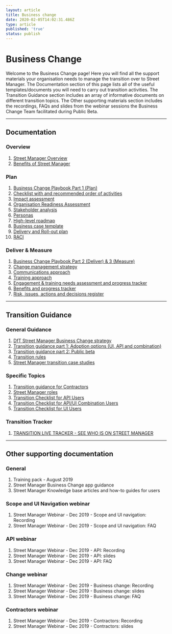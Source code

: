 ```yaml
---
layout: article
title: Business change
date: 2020-02-05T14:02:31.486Z
type: article
published: 'true'
status: publish
---
```

# Business Change

Welcome to the Business Change page! Here you will find all the support materials your organisation needs to manage the transition over to Street Manager. The Documentation section of this page lists all of the useful templates/documents you will need to carry out transition activities. The Transition Guidance section includes an array of informative documents on different transition topics. The Other supporting materials section includes the recordings, FAQs and slides from the webinar sessions the Business Change Team facilitated during Public Beta.

<hr class="govuk-section-break govuk-section-break--xl govuk-section-break--visible" />

## Documentation

### Overview

1. [Street Manager Overview](https://departmentfortransport.github.io/street-manager-docs/assets/files/business-change/SM%20Overview%20document.pdf)
2. [Benefits of Street Manager](https://departmentfortransport.github.io/street-manager-docs/assets/files/business-change/Street%20Manager%20benefits.pdf)

### Plan

1. [Business Change Playbook Part 1 (Plan)](https://departmentfortransport.github.io/street-manager-docs/assets/files/business-change/Business%20Change%20Playbook.pdf)
2. [Checklist with and recommended order of activities](https://departmentfortransport.github.io/street-manager-docs/assets/files/business-change/Playbook%20checklist%20with%20recommended%20order%20of%20activities.docx)
3. [Impact assessment](https://departmentfortransport.github.io/street-manager-docs/assets/files/business-change/Impact%20assessment.xlsx)
4. [Organisation Readiness Assessment](https://departmentfortransport.github.io/street-manager-docs/assets/files/business-change/Readiness%20Assessment.xlsx)
5. [Stakeholder analysis](https://departmentfortransport.github.io/street-manager-docs/assets/files/business-change/Stakeholder%20Analysis.xlsx)
6. [Personas](https://departmentfortransport.github.io/street-manager-docs/assets/files/business-change/Personas%20.pdf)
7. [High-level roadmap](https://departmentfortransport.github.io/street-manager-docs/assets/files/business-change/Street%20Manager%20-%20High-level%20roadmap.pptx)
8. [Business case template](https://departmentfortransport.github.io/street-manager-docs/assets/files/business-change/May%202019_Street%20Manager_business%20case%20template.docx)
9. [Delivery and Roll-out plan](https://departmentfortransport.github.io/street-manager-docs/assets/files/business-change/Delivery%20and%20roll-out%20plan.xlsx)
10. [RACI](https://departmentfortransport.github.io/street-manager-docs/assets/files/business-change/RACI%20.pdf)

### Deliver & Measure

1. [Business Change Playbook Part 2 (Deliver) & 3 (Measure)](https://departmentfortransport.github.io/street-manager-docs/assets/files/business-change/Playbook%20Part%202%20&%203.pdf)
2. [Change management strategy](https://departmentfortransport.github.io/street-manager-docs/assets/files/business-change/Playbook%20Street%20Manager%20Change%20management%20strategy.pptx)
3. [Communications approach](https://departmentfortransport.github.io/street-manager-docs/assets/files/business-change/Comms%20Approach.pptx)
4. [Training approach](https://departmentfortransport.github.io/street-manager-docs/assets/files/business-change/Training%20approach.pptx)
5. [Engagement & training needs assessment and progress tracker](https://departmentfortransport.github.io/street-manager-docs/assets/files/business-change/Engagement%20and%20training%20tracker.xlsx)
6. [Benefits and progress tracker](https://departmentfortransport.github.io/street-manager-docs/assets/files/business-change/Benefits%20Tracker.xlsx)
7. [Risk, issues, actions and decisions register](https://departmentfortransport.github.io/street-manager-docs/assets/files/business-change/Risks,%20issues%20and%20actions%20register.xlsx)

<hr class="govuk-section-break govuk-section-break--xl govuk-section-break--visible" />

## Transition Guidance

### General Guidance

1. [DfT Street Manager Business Change strategy](https://departmentfortransport.github.io/street-manager-docs/assets/files/business-change/Street%20Manager%20Business%20Change%20strategy%20-%20external%20(May%2019)%20(1).pdf)
2. [Transition guidance part 1: Adoption options (UI, API and combination)](https://departmentfortransport.github.io/street-manager-docs/assets/files/business-change/UI%20and%20API%20Information%20.pdf)
3. [Transition guidance part 2: Public beta](https://departmentfortransport.github.io/street-manager-docs/assets/files/business-change/Public%20Beta%20Guidance.pdf)
4. [Transition rules](https://departmentfortransport.github.io/street-manager-docs/assets/files/business-change/Transition%20rules%20v2%2031.10.docx)
5. [Street Manager transition case studies](https://departmentfortransport.github.io/street-manager-docs/assets/files/business-change/Street%20Manager%20transition%20case%20studies.pdf)

### Specific Topics

1. [Transition guidance for Contractors](https://departmentfortransport.github.io/street-manager-docs/assets/files/business-change/Street%20Manager%20-%20Guidance%20for%20contractors.%20Jan2020.pdf)
2. [Street Manager roles](https://departmentfortransport.github.io/street-manager-docs/assets/files/business-change/Roles%20and%20responsibilities%20(1).pdf)
3. [Transition Checklist for API Users](https://departmentfortransport.github.io/street-manager-docs/assets/files/business-change/API_readiness_checklist.pdf)
4. [Transition Checklist for API/UI Combination Users](https://departmentfortransport.github.io/street-manager-docs/assets/files/business-change/UI_API_combination_readiness_checklist.pdf)
5. [Transition Checklist for UI Users](https://departmentfortransport.github.io/street-manager-docs/assets/files/business-change/UI_readiness_checklist.pdf)

### Transition Tracker

1. [TRANSITION LIVE TRACKER - SEE WHO IS ON STREET MANAGER](https://departmentfortransport.github.io/street-manager-docs/assets/files/business-change/Transition-live-tracker(2).xlsx)

<hr class="govuk-section-break govuk-section-break--xl govuk-section-break--visible" />

## Other supporting documentation

### General

1. Training pack - August 2019
2. Street Manager Business Change app guidance
3. Street Manager Knowledge base articles and how-to guides for users

### Scope and UI Navigation webinar

1. Street Manager Webinar - Dec 2019 - Scope and UI navigation: Recording
2. Street Manager Webinar - Dec 2019 - Scope and UI navigation: FAQ

### API webinar

1. Street Manager Webinar - Dec 2019 - API: Recording
2. Street Manager Webinar - Dec 2019 - API: slides
3. Street Manager Webinar - Dec 2019 - API: FAQ

### Change webinar

1. Street Manager Webinar - Dec 2019 - Business change: Recording
2. Street Manager Webinar - Dec 2019 - Business change: slides
3. Street Manager Webinar - Dec 2019 - Business change: FAQ

### Contractors webinar

1. Street Manager Webinar - Dec 2019 - Contractors: Recording
2. Street Manager Webinar - Dec 2019 - Contractors: slides
